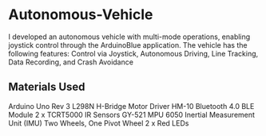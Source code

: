 # Autonomous-Vehicle
I developed an autonomous vehicle with multi-mode operations, enabling joystick control through the ArduinoBlue application. The vehicle has the following features: Control via Joystick, Autonomous Driving, Line Tracking, Data Recording, and Crash Avoidance

## Materials Used
Arduino Uno Rev 3
L298N H-Bridge Motor Driver
HM-10 Bluetooth 4.0 BLE Module
2 x TCRT5000 IR Sensors
GY-521 MPU 6050 Inertial Measurement Unit (IMU)
Two Wheels, One Pivot Wheel
2 x Red LEDs
